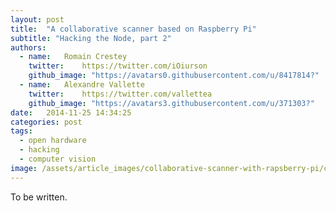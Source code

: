 ```yaml
---
layout: post
title:  "A collaborative scanner based on Raspberry Pi"
subtitle: "Hacking the Node, part 2"
authors:
  - name:   Romain Crestey
    twitter:    https://twitter.com/iOiurson
    github_image: "https://avatars0.githubusercontent.com/u/8417814?"
  - name:   Alexandre Vallette
    twitter:    https://twitter.com/vallettea
    github_image: "https://avatars3.githubusercontent.com/u/371303?"
date:   2014-11-25 14:34:25
categories: post
tags: 
  - open hardware
  - hacking
  - computer vision
image: /assets/article_images/collaborative-scanner-with-rapsberry-pi/cover.jpg
---
```


To be written.
